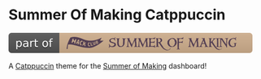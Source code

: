 # Summer Of Making Catppuccin

[![Part of Hack Club's Summer of Making program](https://raw.githubusercontent.com/ascpixi-test-org/test/refs/heads/main/summer-of-making-shield.svg)](https://summer.hack.club/op)

A [Catppuccin](https://catppuccin.com/) theme for the [Summer of Making](https://summer.hackclub.com/) dashboard!
